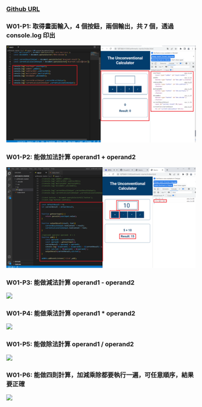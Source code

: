 ### [Github URL](https://github.com/Chuan0201/1112-1N-js-demo-211410302.git)

### W01-P1: 取得畫面輸入，4 個按鈕，兩個輸出，共 7 個，透過 console.log 印出

![](w01-p1.png)

### W01-P2: 能做加法計算 operand1 + operand2

![](w01-p2.png)

### W01-P3: 能做減法計算 operand1 - operand2

![](w01-p3.png)

### W01-P4: 能做乘法計算 operand1 \* operand2

![](w01-p4.png)

### W01-P5: 能做除法計算 operand1 / operand2

![](w01-p5.png)

### W01-P6: 能做四則計算，加減乘除都要執行一遍，可任意順序，結果要正確

![](w01-p6.png)
